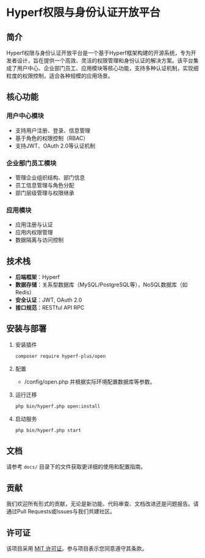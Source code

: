# Hyperf权限与身份认证开放平台

## 简介

Hyperf权限与身份认证开放平台是一个基于Hyperf框架构建的开源系统，专为开发者设计，旨在提供一个高效、灵活的权限管理和身份认证的解决方案。该平台集成了用户中心、企业部门员工、应用模块等核心功能，支持多种认证机制，实现细粒度的权限控制，适合各种规模的应用场景。

## 核心功能

### 用户中心模块
- 支持用户注册、登录、信息管理
- 基于角色的权限控制（RBAC）
- 支持JWT、OAuth 2.0等认证机制

### 企业部门员工模块
- 管理企业组织结构、部门信息
- 员工信息管理与角色分配
- 部门层级管理与权限继承

### 应用模块
- 应用注册与认证
- 应用内权限管理
- 数据隔离与访问控制

## 技术栈

- **后端框架**：Hyperf
- **数据存储**：关系型数据库（MySQL/PostgreSQL等），NoSQL数据库（如Redis）
- **安全认证**：JWT, OAuth 2.0
- **接口规范**：RESTful API RPC

## 安装与部署

1. 安装插件
   ```bash
   composer require hyperf-plus/open
   ```

3. 配置
   - /config/open.php 并根据实际环境配置数据库等参数。

4. 运行迁移
   ```bash
   php bin/hyperf.php open:install
   ```

5. 启动服务
   ```bash
   php bin/hyperf.php start
   ```

## 文档

请参考 `docs/` 目录下的文件获取更详细的使用和配置指南。

## 贡献

我们欢迎所有形式的贡献，无论是新功能、代码审查、文档改进还是问题报告。请通过Pull Requests或Issues与我们共建社区。

## 许可证

该项目采用 [MIT 许可证](LICENSE)。参与项目表示您同意遵守其条款。
